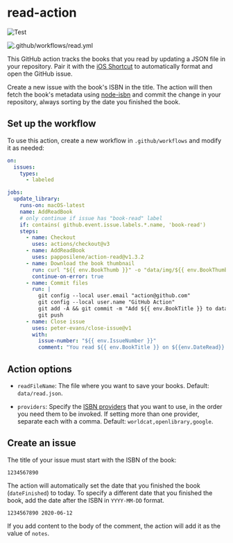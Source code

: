 # read-action

![Test](https://github.com/papposilene/read-action/workflows/Test/badge.svg?branch=main)

![.github/workflows/read.yml](https://github.com/papposilene/read-action/workflows/.github/workflows/read.yml/badge.svg)

This GitHub action tracks the books that you read by updating a JSON file in your repository. Pair it with
the [iOS Shortcut](shortcut/README.md) to automatically format and open the GitHub issue.

Create a new issue with the book's ISBN in the title. The action will then fetch the book's metadata
using [node-isbn](https://www.npmjs.com/package/node-isbn) and commit the change in your repository, always sorting by
the date you finished the book.

<!-- START GENERATED DOCUMENTATION -->

## Set up the workflow

To use this action, create a new workflow in `.github/workflows` and modify it as needed:

```yml
on:
  issues:
    types:
      - labeled

jobs:
  update_library:
    runs-on: macOS-latest
    name: AddReadBook
    # only continue if issue has "book-read" label
    if: contains( github.event.issue.labels.*.name, 'book-read')
    steps:
      - name: Checkout
        uses: actions/checkout@v3
      - name: AddReadBook
        uses: papposilene/action-read@v1.3.2
      - name: Download the book thumbnail
        run: curl "${{ env.BookThumb }}" -o "data/img/${{ env.BookThumbOutput }}"
        continue-on-error: true
      - name: Commit files
        run: |
          git config --local user.email "action@github.com"
          git config --local user.name "GitHub Action"
          git add -A && git commit -m "Add ${{ env.BookTitle }} to data/read.json."
          git push
      - name: Close issue
        uses: peter-evans/close-issue@v1
        with:
          issue-number: "${{ env.IssueNumber }}"
          comment: "You read ${{ env.BookTitle }} on ${{env.DateRead}}. What will be your next book?"
```

## Action options

- `readFileName`: The file where you want to save your books. Default: `data/read.json`.

- `providers`: Specify the [ISBN providers](https://github.com/palmerabollo/node-isbn#setting-backend-providers) that you want to use, in the order you need them to be invoked. If setting more than one provider, separate each with a comma. Default: `worldcat,openlibrary,google`.

<!-- END GENERATED DOCUMENTATION -->

## Create an issue

The title of your issue must start with the ISBN of the book:

```
1234567890
```

The action will automatically set the date that you finished the book (`dateFinished`) to today. To specify a different
date that you finished the book, add the date after the ISBN in `YYYY-MM-DD` format.

```
1234567890 2020-06-12
```

If you add content to the body of the comment, the action will add it as the value of `notes`.
